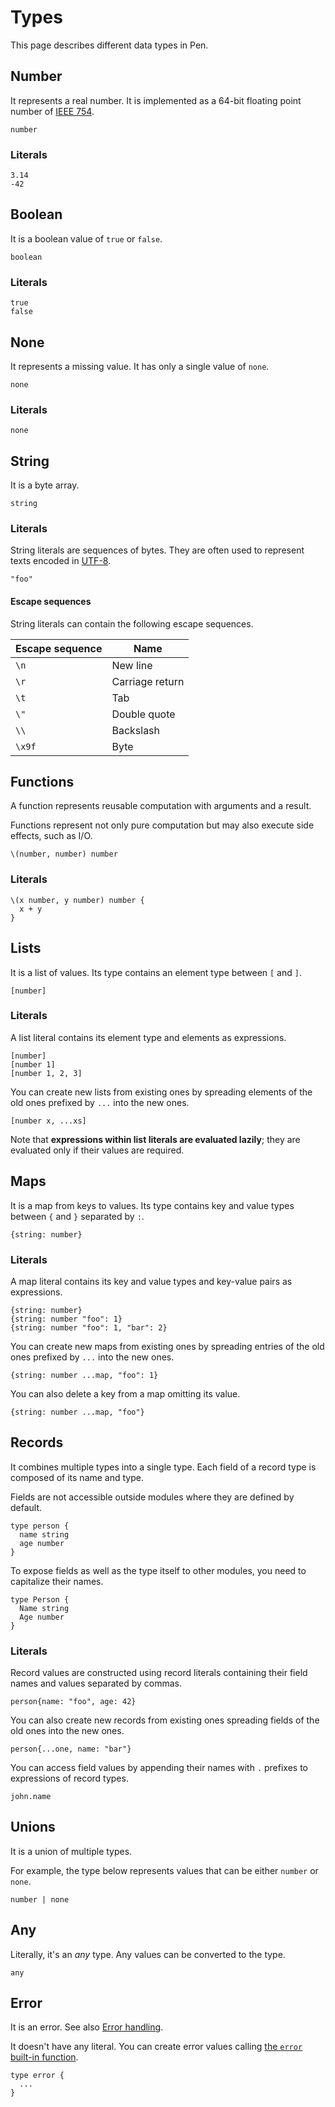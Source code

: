 # Types

This page describes different data types in Pen.

## Number

It represents a real number. It is implemented as a 64-bit floating point number of [IEEE 754](https://en.wikipedia.org/wiki/Double-precision_floating-point_format).

```pen
number
```

### Literals

```pen
3.14
-42
```

## Boolean

It is a boolean value of `true` or `false`.

```pen
boolean
```

### Literals

```pen
true
false
```

## None

It represents a missing value. It has only a single value of `none`.

```pen
none
```

### Literals

```pen
none
```

## String

It is a byte array.

```pen
string
```

### Literals

String literals are sequences of bytes. They are often used to represent texts encoded in [UTF-8](https://en.wikipedia.org/wiki/UTF-8).

```pen
"foo"
```

#### Escape sequences

String literals can contain the following escape sequences.

| Escape sequence | Name            |
| --------------- | --------------- |
| `\n`            | New line        |
| `\r`            | Carriage return |
| `\t`            | Tab             |
| `\"`            | Double quote    |
| `\\`            | Backslash       |
| `\x9f`          | Byte            |

## Functions

A function represents reusable computation with arguments and a result.

Functions represent not only pure computation but may also execute side effects, such as I/O.

```pen
\(number, number) number
```

### Literals

```pen
\(x number, y number) number {
  x + y
}
```

## Lists

It is a list of values. Its type contains an element type between `[` and `]`.

```pen
[number]
```

### Literals

A list literal contains its element type and elements as expressions.

```pen
[number]
[number 1]
[number 1, 2, 3]
```

You can create new lists from existing ones by spreading elements of the old ones prefixed by `...` into the new ones.

```pen
[number x, ...xs]
```

Note that **expressions within list literals are evaluated lazily**; they are evaluated only if their values are required.

## Maps

It is a map from keys to values. Its type contains key and value types between `{` and `}` separated by `:`.

```pen
{string: number}
```

### Literals

A map literal contains its key and value types and key-value pairs as expressions.

```pen
{string: number}
{string: number "foo": 1}
{string: number "foo": 1, "bar": 2}
```

You can create new maps from existing ones by spreading entries of the old ones prefixed by `...` into the new ones.

```pen
{string: number ...map, "foo": 1}
```

You can also delete a key from a map omitting its value.

```pen
{string: number ...map, "foo"}
```

## Records

It combines multiple types into a single type. Each field of a record type is composed of its name and type.

Fields are not accessible outside modules where they are defined by default.

```pen
type person {
  name string
  age number
}
```

To expose fields as well as the type itself to other modules, you need to capitalize their names.

```pen
type Person {
  Name string
  Age number
}
```

### Literals

Record values are constructed using record literals containing their field names and values separated by commas.

```pen
person{name: "foo", age: 42}
```

You can also create new records from existing ones spreading fields of the old ones into the new ones.

```pen
person{...one, name: "bar"}
```

You can access field values by appending their names with `.` prefixes to expressions of record types.

```pen
john.name
```

## Unions

It is a union of multiple types.

For example, the type below represents values that can be either `number` or `none`.

```pen
number | none
```

## Any

Literally, it's an _any_ type. Any values can be converted to the type.

```pen
any
```

## Error

It is an error. See also [Error handling](syntax.md#error-handling).

It doesn't have any literal. You can create error values calling [the `error` built-in function](built-ins.md#error).

```pen
type error {
  ...
}
```
